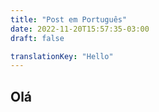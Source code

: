 ```yaml
---
title: "Post em Português"
date: 2022-11-20T15:57:35-03:00
draft: false

translationKey: "Hello"
---
```


## Olá
